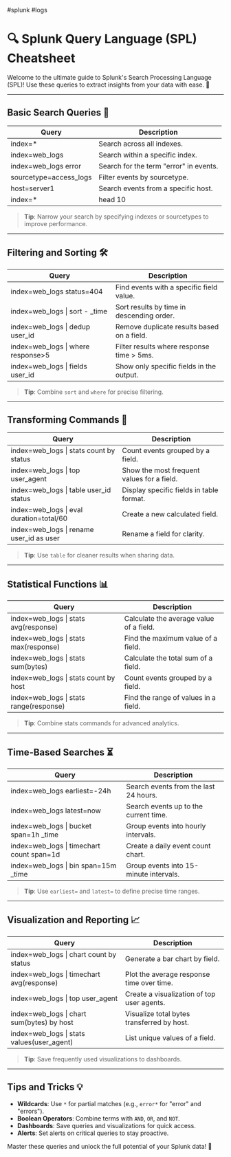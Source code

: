 #splunk #logs 
# 🔍 Splunk Query Language (SPL) Cheatsheet

Welcome to the ultimate guide to Splunk's Search Processing Language (SPL)! Use these queries to extract insights from your data with ease. 🎉

---

## Basic Search Queries 📜

| **Query**                 | **Description**                              |
|---------------------------|----------------------------------------------|
| index=*                 | Search across all indexes.                  |
| index=web_logs          | Search within a specific index.             |
| index=web_logs error    | Search for the term "error" in events.      |
| sourcetype=access_logs  | Filter events by sourcetype.                |
| host=server1            | Search events from a specific host.         |
| index=* | head 10       | Return the first 10 results.                |

> **Tip**: Narrow your search by specifying indexes or sourcetypes to improve performance.

---

## Filtering and Sorting 🛠️

| **Query**                          | **Description**                                   |
|------------------------------------|-------------------------------------------------|
| index=web_logs status=404        | Find events with a specific field value.        |
| index=web_logs \| sort - _time    | Sort results by time in descending order.       |
| index=web_logs \| dedup user_id   | Remove duplicate results based on a field.      |
| index=web_logs \| where response>5| Filter results where response time > 5ms.       |
| index=web_logs \| fields user_id  | Show only specific fields in the output.        |

> **Tip**: Combine `sort` and `where` for precise filtering.

---

## Transforming Commands 🔄

| **Query**                              | **Description**                                     |
|----------------------------------------|---------------------------------------------------|
| index=web_logs \| stats count by status| Count events grouped by a field.                 |
| index=web_logs \| top user_agent       | Show the most frequent values for a field.       |
| index=web_logs \| table user_id status | Display specific fields in table format.         |
| index=web_logs \| eval duration=total/60| Create a new calculated field.                   |
| index=web_logs \| rename user_id as user| Rename a field for clarity.                      |

> **Tip**: Use `table` for cleaner results when sharing data.

---

## Statistical Functions 📊

| **Query**                              | **Description**                                     |
|----------------------------------------|---------------------------------------------------|
| index=web_logs \| stats avg(response)  | Calculate the average value of a field.          |
| index=web_logs \| stats max(response)  | Find the maximum value of a field.               |
| index=web_logs \| stats sum(bytes)     | Calculate the total sum of a field.              |
| index=web_logs \| stats count by host  | Count events grouped by a field.                 |
| index=web_logs \| stats range(response)| Find the range of values in a field.             |

> **Tip**: Combine stats commands for advanced analytics.

---

## Time-Based Searches ⏳

| **Query**                                 | **Description**                                   |
|-------------------------------------------|-------------------------------------------------|
| index=web_logs earliest=-24h            | Search events from the last 24 hours.           |
| index=web_logs latest=now               | Search events up to the current time.           |
| index=web_logs \| bucket span=1h _time   | Group events into hourly intervals.             |
| index=web_logs \| timechart count span=1d| Create a daily event count chart.               |
| index=web_logs \| bin span=15m _time     | Group events into 15-minute intervals.          |

> **Tip**: Use `earliest=` and `latest=` to define precise time ranges.

---

## Visualization and Reporting 📈

| **Query**                                  | **Description**                                   |
|--------------------------------------------|-------------------------------------------------|
| index=web_logs \| chart count by status    | Generate a bar chart by field.                  |
| index=web_logs \| timechart avg(response)  | Plot the average response time over time.       |
| index=web_logs \| top user_agent           | Create a visualization of top user agents.      |
| index=web_logs \| chart sum(bytes) by host | Visualize total bytes transferred by host.      |
| index=web_logs \| stats values(user_agent) | List unique values of a field.                 |

> **Tip**: Save frequently used visualizations to dashboards.

---

## Tips and Tricks 💡

- **Wildcards**: Use `*` for partial matches (e.g., `error*` for "error" and "errors").
- **Boolean Operators**: Combine terms with `AND`, `OR`, and `NOT`.
- **Dashboards**: Save queries and visualizations for quick access.
- **Alerts**: Set alerts on critical queries to stay proactive.

Master these queries and unlock the full potential of your Splunk data! 🚀
